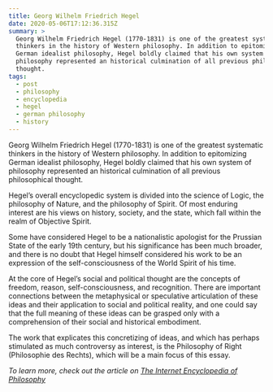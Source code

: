 ```yaml
---
title: Georg Wilhelm Friedrich Hegel
date: 2020-05-06T17:12:36.315Z
summary: >
  Georg Wilhelm Friedrich Hegel (1770-1831) is one of the greatest systematic
  thinkers in the history of Western philosophy. In addition to epitomizing
  German idealist philosophy, Hegel boldly claimed that his own system of
  philosophy represented an historical culmination of all previous philosophical
  thought. 
tags:
  - post
  - philosophy
  - encyclopedia
  - hegel
  - german philosophy
  - history
---
```

Georg Wilhelm Friedrich Hegel (1770-1831) is one of the greatest systematic thinkers in the history of Western philosophy. In addition to epitomizing German idealist philosophy, Hegel boldly claimed that his own system of philosophy represented an historical culmination of all previous philosophical thought. 

Hegel’s overall encyclopedic system is divided into the science of Logic, the philosophy of Nature, and the philosophy of Spirit. Of most enduring interest are his views on history, society, and the state, which fall within the realm of Objective Spirit. 

Some have considered Hegel to be a nationalistic apologist for the Prussian State of the early 19th century, but his significance has been much broader, and there is no doubt that Hegel himself considered his work to be an expression of the self-consciousness of the World Spirit of his time. 

At the core of Hegel’s social and political thought are the concepts of freedom, reason, self-consciousness, and recognition. There are important connections between the metaphysical or speculative articulation of these ideas and their application to social and political reality, and one could say that the full meaning of these ideas can be grasped only with a comprehension of their social and historical embodiment. 

The work that explicates this concretizing of ideas, and which has perhaps stimulated as much controversy as interest, is the Philosophy of Right (Philosophie des Rechts), which will be a main focus of this essay.

_To learn more, check out the article on [The Internet Encyclopedia of Philosophy](https://www.iep.utm.edu/hegelsoc/)_